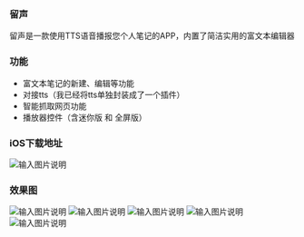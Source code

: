 ### 留声
留声是一款使用TTS语音播报您个人笔记的APP，内置了简洁实用的富文本编辑器

### 功能
- 富文本笔记的新建、编辑等功能
- 对接tts（我已经将tts单独封装成了一个插件）
- 智能抓取网页功能
- 播放器控件（含迷你版 和 全屏版）

### iOS下载地址
![输入图片说明](https://images.gitee.com/uploads/images/2021/0115/225315_9410b159_425147.png "xy_linsten_ios.png")

### 效果图
![输入图片说明](https://images.gitee.com/uploads/images/2021/0115/225609_70d3384d_425147.png "首页.png")
![输入图片说明](https://images.gitee.com/uploads/images/2021/0115/225521_fded0018_425147.png "暗黑.png")
![输入图片说明](https://images.gitee.com/uploads/images/2021/0115/225534_8a388497_425147.png "播放器.png")
![输入图片说明](https://images.gitee.com/uploads/images/2021/0115/225553_0208f9e7_425147.png "链接.png")
![输入图片说明](https://images.gitee.com/uploads/images/2021/0115/225627_624bc702_425147.png "新建.png")